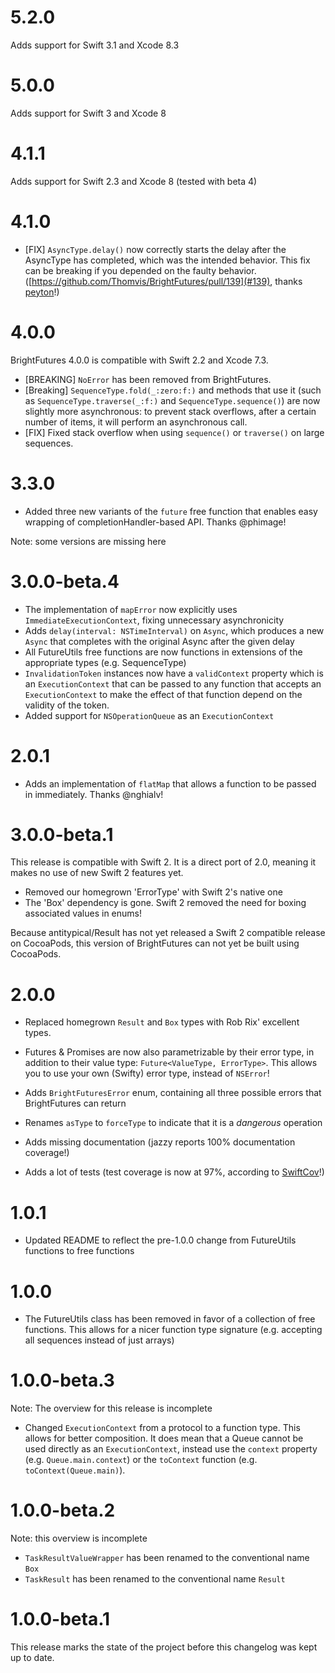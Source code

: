 # 5.2.0
Adds support for Swift 3.1 and Xcode 8.3

# 5.0.0
Adds support for Swift 3 and Xcode 8

# 4.1.1
Adds support for Swift 2.3 and Xcode 8 (tested with beta 4)

# 4.1.0
- [FIX] `AsyncType.delay()` now correctly starts the delay after the AsyncType has completed, which was the intended behavior. This fix can be breaking if you depended on the faulty behavior. ([https://github.com/Thomvis/BrightFutures/pull/139](#139), thanks [peyton](https://github.com/peyton)!)

# 4.0.0
BrightFutures 4.0.0 is compatible with Swift 2.2 and Xcode 7.3.

- [BREAKING] `NoError` has been removed from BrightFutures.
- [Breaking] `SequenceType.fold(_:zero:f:)` and methods that use it (such as `SequenceType.traverse(_:f:)` and `SequenceType.sequence()`) are now slightly more asynchronous: to prevent stack overflows, after a certain number of items, it will perform an asynchronous call.
- [FIX] Fixed stack overflow when using `sequence()` or `traverse()` on large sequences.

# 3.3.0
- Added three new variants of the `future` free function that enables easy wrapping of completionHandler-based API. Thanks @phimage!

Note: some versions are missing here

# 3.0.0-beta.4
- The implementation of `mapError` now explicitly uses `ImmediateExecutionContext`, fixing unnecessary asynchronicity
- Adds `delay(interval: NSTimeInterval)` on `Async`, which produces a new `Async` that completes with the original Async after the given delay
- All FutureUtils free functions are now functions in extensions of the appropriate types (e.g. SequenceType)
- `InvalidationToken` instances now have a `validContext` property which is an `ExecutionContext` that can be passed to any function that accepts an `ExecutionContext` to make the effect of that function depend on the validity of the token.
- Added support for `NSOperationQueue` as an `ExecutionContext`

# 2.0.1
- Adds an implementation of `flatMap` that allows a function to be passed in immediately. Thanks @nghialv!

# 3.0.0-beta.1
This release is compatible with Swift 2. It is a direct port of 2.0, meaning it makes no use of new Swift 2 features yet.

- Removed our homegrown 'ErrorType' with Swift 2's native one
- The 'Box' dependency is gone. Swift 2 removed the need for boxing associated values in enums!

Because antitypical/Result has not yet released a Swift 2 compatible release on CocoaPods, this version of BrightFutures can not yet be built using CocoaPods.

# 2.0.0
- Replaced homegrown `Result` and `Box` types with Rob Rix' excellent types.
- Futures & Promises are now also parametrizable by their error type, in addition to their value type: `Future<ValueType, ErrorType>`. This allows you to use your own (Swifty) error type, instead of `NSError`!
- Adds `BrightFuturesError` enum, containing all three possible errors that BrightFutures can return
- Renames `asType` to `forceType` to indicate that it is a _dangerous_ operation

- Adds missing documentation (jazzy reports 100% documentation coverage!)
- Adds a lot of tests (test coverage is now at 97%, according to [SwiftCov](https://github.com/realm/SwiftCov)!)

# 1.0.1
- Updated README to reflect the pre-1.0.0 change from FutureUtils functions to free functions

# 1.0.0
- The FutureUtils class has been removed in favor of a collection of free functions. This allows for a nicer function type signature (e.g. accepting all sequences instead of just arrays)

# 1.0.0-beta.3
Note: The overview for this release is incomplete
- Changed `ExecutionContext` from a protocol to a function type. This allows for better composition. It does mean that a Queue cannot be used directly as an `ExecutionContext`, instead use the `context` property (e.g. `Queue.main.context`) or the `toContext` function (e.g. `toContext(Queue.main)`).

# 1.0.0-beta.2
Note: this overview is incomplete
- `TaskResultValueWrapper` has been renamed to the conventional name `Box`
- `TaskResult` has been renamed to the conventional name `Result`

# 1.0.0-beta.1
This release marks the state of the project before this changelog was kept up to date.
